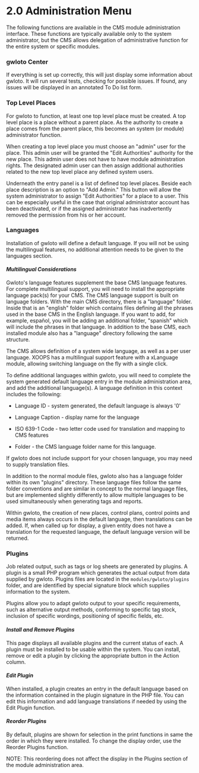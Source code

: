 # 2.0 Administration Menu


The following functions are available in the CMS module administration interface. These functions are typically available only to the system administrator, but the CMS allows delegation of administrative function for the entire system or specific modules.

### **gwloto Center**

If everything is set up correctly, this will just display some information about gwloto. It will run several tests, checking for possible issues. If found, any issues will be displayed in an annotated To Do list form.

### **Top Level Places**

For gwloto to function, at least one top level place must be created. A top level place is a place without a parent place. As the authority to create a place comes from the parent place, this becomes an system (or module) administrator function.

When creating a top level place you must choose an "admin" user for the place. This admin user will be granted the "Edit Authorities" authority for the new place. This admin user does not have to have module administration rights. The designated admin user can then assign additional authorities related to the new top level place any defined system users.

Underneath the entry panel is a list of defined top level places. Beside each place description is an option to "Add Admin." This button will allow the system administrator to assign "Edit Authorities" for a place to a user. This can be especially useful in the case that original administrator account has been deactivated, or if the assigned administrator has inadvertently removed the permission from his or her account.

### **Languages**

Installation of gwloto will define a default language. If you will not be using the multilingual features, no additional attention needs to be given to the languages section.

#### _**Multilingual Considerations**_

Gwloto's language features supplement the base CMS language features. For complete multilingual support, you will need to install the appropriate language pack(s) for your CMS. The CMS language support is built on language folders. With the main CMS directory, there is a "language" folder. Inside that is an "english" folder which contains files defining all the phrases used in the base CMS in the English language. If you want to add, for example, español, you will be adding an additional folder, "spanish" which will include the phrases in that language. In addition to the base CMS, each installed module also has a "language" directory following the same structure.

The CMS allows definition of a system wide language, as well as a per user language. XOOPS has a multilingual support feature with a xLanguage module, allowing switching language on the fly with a single click. 

To define additional languages within gwloto, you will need to complete the system generated default language entry in the module administration area, and add the additional language(s). A language definition in this context includes the following:

* Language ID - system generated, the default language is always '0'

* Language Caption - display name for the language

* ISO 639-1 Code - two letter code used for translation and mapping to CMS features

* Folder - the CMS language folder name for this language.




If gwloto does not include support for your chosen language, you may need to supply translation files.

In addition to the normal module files, gwloto also has a language folder within its own "plugins" directory. These language files follow the same folder conventions and are similar in concept to the normal language files, but are implemented slightly differently to allow multiple languages to be used simultaneously when generating tags and reports.

Within gwloto, the creation of new places, control plans, control points and media items always occurs in the default language, then translations can be added. If, when called up for display, a given entity does not have a translation for the requested language, the default language version will be returned.

### **Plugins**

Job related output, such as tags or log sheets are generated by plugins. A plugin is a small PHP program which generates the actual output from data supplied by gwloto. Plugins files are located in the ```modules/gwloto/plugins``` folder, and are identified by special signature block which supplies information to the system.

Plugins allow you to adapt gwloto output to your specific requirements, such as alternative output methods, conforming to specific tag stock, inclusion of specific wordings, positioning of specific fields, etc.

#### _**Install and Remove Plugins**_

This page displays all available plugins and the current status of each. A plugin must be installed to be usable within the system. You can install, remove or edit a plugin by clicking the appropriate button in the Action column.

#### _**Edit Plugin**_

When installed, a plugin creates an entry in the default language based on the information contained in the plugin signature in the PHP file. You can edit this information and add language translations if needed by using the Edit Plugin function.

#### _**Reorder Plugins**_

By default, plugins are shown for selection in the print functions in same the order in which they were installed. To change the display order, use the Reorder Plugins function.

NOTE: This reordering does not affect the display in the Plugins section of the module administration area.



